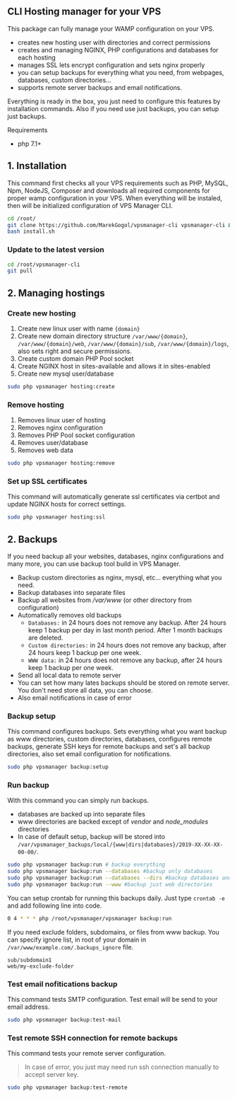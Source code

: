 ## CLI Hosting manager for your VPS

This package can fully manage your WAMP configuration on your VPS.
- creates new hosting user with directories and correct permissions
- creates and managing NGINX, PHP configurations and databases for each hosting
- manages SSL lets encrypt configuration and sets nginx properly
- you can setup backups for everything what you need, from webpages, databases, custom directories...
- supports remote server backups and email notifications.

Everything is ready in the box, you just need to configure this features by installation commands. Also if you need use just backups, you can setup just backups.

Requirements
- php 7.1+


## 1. Installation

This command first checks all your VPS requirements such as PHP, MySQL, Npm, NodeJS, Composer and downloads all required components for proper wamp configuration in your VPS. When everything will be instaled, then will be initialized configuration of VPS Manager CLI.

```bash
cd /root/
git clone https://github.com/MarekGogol/vpsmanager-cli vpsmanager-cli && cd vpsmanager-cli
bash install.sh
```

### Update to the latest version

```bash
cd /root/vpsmanager-cli
git pull
```

## 2. Managing hostings

### Create new hosting

1. Create new linux user with name `{domain}`
2. Create new domain directory structure `/var/www/{domain}`, `/var/www/{domain}/web`, `/var/www/{domain}/sub`, `/var/www/{domain}/logs`, also sets right and secure permissions.
3. Create custom domain PHP Pool socket
4. Create NGINX host in sites-available and allows it in sites-enabled
5. Create new mysql user/database

```bash
sudo php vpsmanager hosting:create
```

### Remove hosting

1. Removes linux user of hosting
2. Removes nginx configuration
3. Removes PHP Pool socket configuration
4. Removes user/database
5. Removes web data

```bash
sudo php vpsmanager hosting:remove
```

### Set up SSL certificates

This command will automatically generate ssl certificates via certbot and update NGINX hosts for correct settings.

```bash
sudo php vpsmanager hosting:ssl
```

## 2. Backups

If you need backup all your websites, databases, nginx configurations and many more, you can use backup tool build in VPS Manager.

- Backup custom directories as nginx, mysql, etc... everything what you need.
- Backup databases into separate files
- Backup all websites from */var/www* (or other directory from configuration)
- Automatically removes old backups
    - `Databases:` in 24 hours does not remove any backup. After 24 hours keep 1 backup per day in last month period. After 1 month backups are deleted.
    - `Custom directories:` in 24 hours does not remove any backup, after 24 hours keep 1 backup per one week.
    - `WWW data:` in 24 hours does not remove any backup, after 24 hours keep 1 backup per one week.
- Send all local data to remote server
- You can set how many lates backups should be stored on remote server. You don't need store all data, you can choose.
- Also email notifications in case of error

### Backup setup

This command configures backups. Sets everything what you want backup as www directories, custom directories, databases, configures remote backups, generate SSH keys for remote backups and set's all backup directories, also set email configuration for notifications.

```bash
sudo php vpsmanager backup:setup
```

### Run backup

With this command you can simply run backups.

- databases are backed up into separate files
- www directories are backed except of *vendor* and *node_modules* directories
- In case of default setup, backup will be stored into `/var/vpsmanager_backups/local/{www|dirs|databases}/2019-XX-XX-XX-00-00/`.

```bash
sudo php vpsmanager backup:run # backup everything
sudo php vpsmanager backup:run --databases #backup only databases
sudo php vpsmanager backup:run --databases --dirs #backup databases and custom directories
sudo php vpsmanager backup:run --www #backup just web directories
```

You can setup crontab for running this backups daily. Just type `crontab -e` and add following line into code.
```bash
0 4 * * * php /root/vpsmanager/vpsmanager backup:run
```

If you need exclude folders, subdomains, or files from www backup. You can specify ignore list, in root of your domain in `/var/www/example.com/.backups_ignore` file.
```
sub/subdomain1
web/my-exclude-folder
```

### Test email nofitications backup

This command tests SMTP configuration. Test email will be send to your email address.

```bash
sudo php vpsmanager backup:test-mail
```

### Test remote SSH connection for remote backups

This command tests your remote server configuration.

> In case of error, you just may need run ssh connection manually to accept server key.

```bash
sudo php vpsmanager backup:test-remote
```